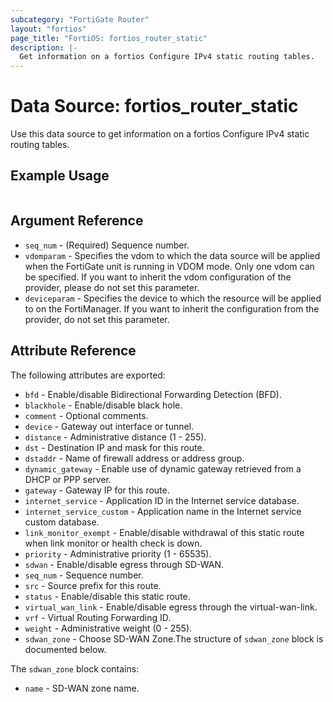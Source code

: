 ```yaml
---
subcategory: "FortiGate Router"
layout: "fortios"
page_title: "FortiOS: fortios_router_static"
description: |-
  Get information on a fortios Configure IPv4 static routing tables.
---
```


# Data Source: fortios_router_static
Use this data source to get information on a fortios Configure IPv4 static routing tables.


## Example Usage

```hcl

```

## Argument Reference

* `seq_num` - (Required) Sequence number.
* `vdomparam` - Specifies the vdom to which the data source will be applied when the FortiGate unit is running in VDOM mode. Only one vdom can be specified. If you want to inherit the vdom configuration of the provider, please do not set this parameter.
* `deviceparam` - Specifies the device to which the resource will be applied to on the FortiManager. If you want to inherit the configuration from the provider, do not set this parameter.

## Attribute Reference

The following attributes are exported:

* `bfd` - Enable/disable Bidirectional Forwarding Detection (BFD).
* `blackhole` - Enable/disable black hole.
* `comment` - Optional comments.
* `device` - Gateway out interface or tunnel.
* `distance` - Administrative distance (1 - 255).
* `dst` - Destination IP and mask for this route.
* `dstaddr` - Name of firewall address or address group.
* `dynamic_gateway` - Enable use of dynamic gateway retrieved from a DHCP or PPP server.
* `gateway` - Gateway IP for this route.
* `internet_service` - Application ID in the Internet service database.
* `internet_service_custom` - Application name in the Internet service custom database.
* `link_monitor_exempt` - Enable/disable withdrawal of this static route when link monitor or health check is down.
* `priority` - Administrative priority (1 - 65535).
* `sdwan` - Enable/disable egress through SD-WAN.
* `seq_num` - Sequence number.
* `src` - Source prefix for this route.
* `status` - Enable/disable this static route.
* `virtual_wan_link` - Enable/disable egress through the virtual-wan-link.
* `vrf` - Virtual Routing Forwarding ID.
* `weight` - Administrative weight (0 - 255).
* `sdwan_zone` - Choose SD-WAN Zone.The structure of `sdwan_zone` block is documented below.

The `sdwan_zone` block contains:

* `name` - SD-WAN zone name.
